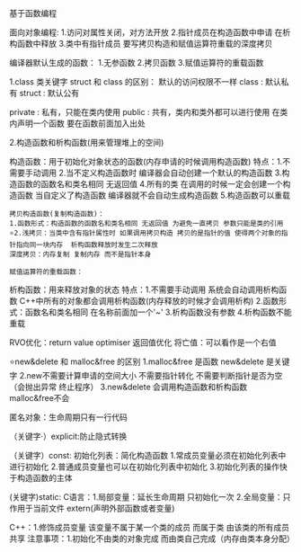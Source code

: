基于函数编程

面向对象编程:
1.访问对属性关闭，对方法开放
2.指针成员在构造函数中申请  在析构函数中释放
3.类中有指针成员 要写拷贝构造和赋值运算符重载的深度拷贝

编译器默认生成的函数：
1.无参函数
2.拷贝函数
3.赋值运算符的重载函数

1.class 类关键字
    struct 和 class 的区别：
    默认的访问权限不一样
    class : 默认私有
    struct : 默认公有

private : 私有，只能在类内使用
public : 共有，类内和类外都可以进行使用
在类内声明一个函数 要在函数前面加入出处

2.构造函数和析构函数(用来管理堆上的空间)

构造函数：用于初始化对象状态的函数(内存申请的时候调用构造函数)
特点：1.不需要手动调用
    2.当不定义构造函数时 编译器会自动创建一个默认的构造函数
    3.构造函数的函数名和类名相同 无返回值
    4.所有的类 在调用的时候一定会创建一个构造函数 当自定义了构造函数 编译器就不会自动生成构造函数
    5.构造函数可以重载
    
    拷贝构造函数(复制构造函数)：
    1.函数形式：构造函数的函数名和类名相同 无返回值 为避免一直拷贝 参数只能是类的引用
    ⭐2.浅拷贝：当类中含有指针属性时 如果调用拷贝构造 拷贝的是指针的值 使得两个对象的指针指向同一块内存  析构函数释放时发生二次释放
    深度拷贝：内存复制 复制内存 而不是指针本身

    赋值运算符的重载函数：

析构函数：用来释放对象的状态
特点：1.不需要手动调用 系统会自动调用析构函数  C++中所有的对象都会调用析构函数(内存释放的时候才会调用析构)
    2.函数形式：函数名和类名相同 在名称前面加一个'~' 
    3.析构函数没有参数
    4.析构函数不能重载

RVO优化：return value optimiser  返回值优化 
将亡值：可以看作是一个右值

⭐new&delete 和 malloc&free 的区别
1.malloc&free 是函数   new&delete 是关键字
2.new不需要计算申请的空间大小  不需要指针转化  不需要判断指针是否为空（会抛出异常 终止程序）
3.new&delete 会调用构造函数和析构函数   malloc&free不会

匿名对象：生命周期只有一行代码

（关键字·）explicit:防止隐式转换

（关键字）const:
初始化列表：简化构造函数
1.常成员变量必须在初始化列表中进行初始化
2.普通成员变量也可以在初始化列表中初始化
3.初始化列表的操作快于构造函数的主体

(关键字)static:
C语言：1.局部变量：延长生命周期 只初始化一次
    2.全局变量：只作用于当前文件  extern(声明外部函数或者变量)

C++：1.修饰成员变量 该变量不属于某一个类的成员 而属于类 由该类的所有成员共享
注意事项：1.初始化不由类的对象完成 而由类自己完成（内存由类本身分配）